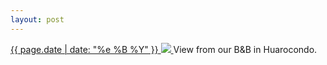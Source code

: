```yaml
---
layout: post
---
```


<p>
  <a href="/173">
    <time>{{ page.date | date: "%e %B %Y" }}</time>
    <img src="https://s3.amazonaws.com/life.aaronjgreenberg.com/173.jpg">
  </a>
  View from our B&B in Huarocondo.
</p>
